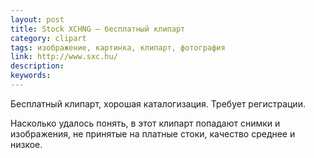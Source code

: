 ```yaml
---
layout: post
title: Stock XCHNG — бесплатный клипарт
category: clipart
tags: изображение, картинка, клипарт, фотография
link: http://www.sxc.hu/
description:
keywords:
---
```


<p>Бесплатный клипарт, хорошая каталогизация. Требует регистрации.</p>
<p>Насколько удалось понять, в этот клипарт попадают снимки и изображения, не принятые на платные стоки, качество среднее и низкое.</p>
